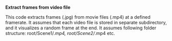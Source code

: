 **Extract frames from video file**

This code extracts frames (.jpg) from movie files (.mp4) at a defined framerate. It assumes that each video file is stored in separate subdirectory, and it visualizes a random frame at the end. It assumes following folder structure: root/Scene1/*.mp4, root/Scene2/*.mp4 etc.
